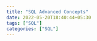 ```yaml
---
title: "SQL Advanced Concepts"
date: 2022-05-20T18:40:44+05:30
tags: ["SQL"]
categories: ["SQL"]
---
```


